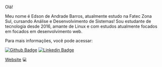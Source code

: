 Olá! 

Meu nome é Edson de Andrade Barros, atualmente estudo na Fatec Zona Sul, cursando Análise e Desenvolvimento de Sistemas! Sou estudante de tecnologia desde 2016, amante de Linux e com estudos atualmente focados em focados em desenvolvimento web. 

Para mais informações, você pode acessar: 

[![Github Badge](https://img.shields.io/badge/-Github-000?style=flat-square&logo=Github&logoColor=white&link=https://github.com/edsonabarros)](https://github.com/edsonabarros)
[![Linkedin Badge](https://img.shields.io/badge/-LinkedIn-blue?style=flat-square&logo=Linkedin&logoColor=white&link=https://www.linkedin.com/in/edson-de-andrade-barros-1877b917b/)](https://www.linkedin.com/in/edson-de-andrade-barros-1877b917b/)

[Website](https://edsonabarros.github.io/) 💻 
